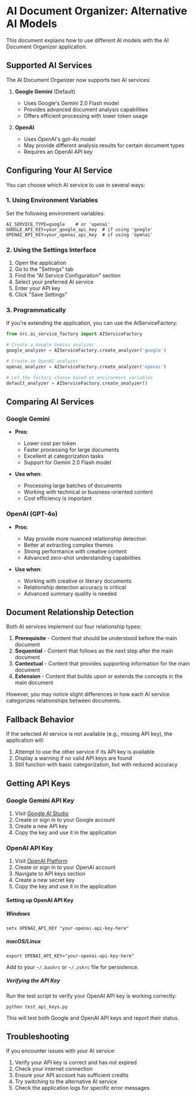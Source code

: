 # AI Document Organizer: Alternative AI Models

This document explains how to use different AI models with the AI Document Organizer application.

## Supported AI Services

The AI Document Organizer now supports two AI services:

1. **Google Gemini** (Default)
   - Uses Google's Gemini 2.0 Flash model
   - Provides advanced document analysis capabilities
   - Offers efficient processing with lower token usage

2. **OpenAI**
   - Uses OpenAI's gpt-4o model
   - May provide different analysis results for certain document types
   - Requires an OpenAI API key

## Configuring Your AI Service

You can choose which AI service to use in several ways:

### 1. Using Environment Variables

Set the following environment variables:

```
AI_SERVICE_TYPE=google    # or 'openai'
GOOGLE_API_KEY=your_google_api_key  # if using 'google'
OPENAI_API_KEY=your_openai_api_key  # if using 'openai'
```

### 2. Using the Settings Interface

1. Open the application
2. Go to the "Settings" tab
3. Find the "AI Service Configuration" section
4. Select your preferred AI service
5. Enter your API key
6. Click "Save Settings"

### 3. Programmatically

If you're extending the application, you can use the AIServiceFactory:

```python
from src.ai_service_factory import AIServiceFactory

# Create a Google Gemini analyzer
google_analyzer = AIServiceFactory.create_analyzer('google')

# Create an OpenAI analyzer
openai_analyzer = AIServiceFactory.create_analyzer('openai')

# Let the factory choose based on environment variables
default_analyzer = AIServiceFactory.create_analyzer()
```

## Comparing AI Services

### Google Gemini

- **Pros**:
  - Lower cost per token
  - Faster processing for large documents
  - Excellent at categorization tasks
  - Support for Gemini 2.0 Flash model

- **Use when**:
  - Processing large batches of documents
  - Working with technical or business-oriented content
  - Cost efficiency is important

### OpenAI (GPT-4o)

- **Pros**:
  - May provide more nuanced relationship detection
  - Better at extracting complex themes
  - Strong performance with creative content
  - Advanced zero-shot understanding capabilities

- **Use when**:
  - Working with creative or literary documents
  - Relationship detection accuracy is critical
  - Advanced summary quality is needed

## Document Relationship Detection

Both AI services implement our four relationship types:

1. **Prerequisite** - Content that should be understood before the main document
2. **Sequential** - Content that follows as the next step after the main document
3. **Contextual** - Content that provides supporting information for the main document
4. **Extension** - Content that builds upon or extends the concepts in the main document

However, you may notice slight differences in how each AI service categorizes relationships between documents.

## Fallback Behavior

If the selected AI service is not available (e.g., missing API key), the application will:

1. Attempt to use the other service if its API key is available
2. Display a warning if no valid API keys are found
3. Still function with basic categorization, but with reduced accuracy

## Getting API Keys

### Google Gemini API Key

1. Visit [Google AI Studio](https://ai.google.dev/)
2. Create or sign in to your Google account
3. Create a new API key
4. Copy the key and use it in the application

### OpenAI API Key

1. Visit [OpenAI Platform](https://platform.openai.com/)
2. Create or sign in to your OpenAI account
3. Navigate to API keys section
4. Create a new secret key
5. Copy the key and use it in the application

#### Setting up OpenAI API Key

##### Windows

```
setx OPENAI_API_KEY "your-openai-api-key-here"
```

##### macOS/Linux

```
export OPENAI_API_KEY="your-openai-api-key-here"
```

Add to your `~/.bashrc` or `~/.zshrc` file for persistence.

##### Verifying the API Key

Run the test script to verify your OpenAI API key is working correctly:

```
python test_api_keys.py
```

This will test both Google and OpenAI API keys and report their status.

## Troubleshooting

If you encounter issues with your AI service:

1. Verify your API key is correct and has not expired
2. Check your internet connection
3. Ensure your API account has sufficient credits
4. Try switching to the alternative AI service
5. Check the application logs for specific error messages

